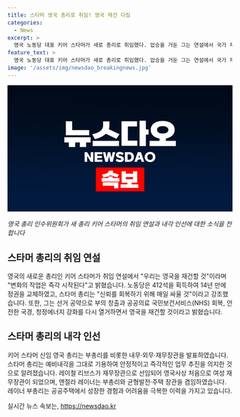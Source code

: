 ```yaml
---
title: 스타머 영국 총리로 취임! 영국 재건 다짐
categories:
  - News
excerpt: >
  영국 노동당 대표 키어 스타머가 새로 총리로 취임했다. 압승을 거둔 그는 연설에서 국가 재건을 약속하며 총리로서의 역할을 강조했다. 노동당은 412석을 얻어 14년 만에 정권을 교체하며 역사적인 승리를 거뒀다. 레이철 리브스가 영국 사상 처음으로 여성 재무장관에 임명되었고, 여성 장관들이 대거 출범했다. 스타머는 예비내각을 그대로 기용하여 총리 부반을 발표하며 안정성과 적극성을 드러내었다.
feature_text: >
  영국 노동당 대표 키어 스타머가 새로 총리로 취임했다. 압승을 거둔 그는 연설에서 국가 재건을 약속하며 총리로서의 역할을 강조했다. 노동당은 412석을 얻어 14년 만에 정권을 교체하며 역사적인 승리를 거뒀다. 레이철 리브스가 영국 사상 처음으로 여성 재무장관에 임명되었고, 여성 장관들이 대거 출범했다. 스타머는 예비내각을 그대로 기용하여 총리 부반을 발표하며 안정성과 적극성을 드러내었다.
image: '/assets/img/newsdao_breakingnews.jpg'
---
```


<p><img src="/assets/img/newsdao_breakingnews.jpg" alt="cryptoinkorea 속보" /></p>

<p><em>영국 총리 인수위원회가 새 총리 키어 스타머의 취임 연설과 내각 인선에 대한 소식을 전합니다</em></p>

<h2 data-ke-size="size26">스타머 총리의 취임 연설</h2>

<p data-ke-size="size16">영국의 새로운 총리인 키어 스타머가 취임 연설에서 "우리는 영국을 재건할 것"이라며 "변화의 작업은 즉각 시작된다"고 밝혔습니다. 노동당은 412석을 획득하여 14년 만에 정권을 교체하였고, 스타머 총리는 "신뢰를 회복하기 위해 매일 싸울 것"이라고 강조했습니다. 또한, 그는 선거 공약으로 부의 창출과 공공의료 국민보건서비스(NHS) 회복, 안전한 국경, 청정에너지 강화를 다시 열거하면서 영국을 재건할 것이라고 밝혔습니다.</p>

<h2 data-ke-size="size26">스타머 총리의 내각 인선</h2>

<p data-ke-size="size16">키어 스타머 신임 영국 총리는 부총리를 비롯한 내무·외무·재무장관을 발표하였습니다. 스타머 총리는 예비내각을 그대로 기용하여 안정적이고 즉각적인 업무 추진을 의지한 것으로 알려졌습니다. 레이철 리브스가 재무장관으로 선임되어 영국사상 처음으로 여성 재무장관이 되었으며, 앤절라 레이너는 부총리와 균형발전·주택 장관을 겸임하였습니다. 레이너 부총리는 공공주택에서 성장한 경험과 어려움을 극복한 이력을 가지고 있습니다.</p>
실시간 뉴스 속보는, <a href="https://newsdao.kr" rel="dofollow">https://newsdao.kr</a>


